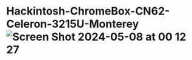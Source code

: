 # Hackintosh-ChromeBox-CN62-Celeron-3215U-Monterey![Screen Shot 2024-05-08 at 00 12 27](https://github.com/sonvirgo/Hackintosh-ChromeBox-CN62-Celeron-3215U-Monterey/assets/10823037/5679574b-7cd5-4163-ae65-e9a646cb88ef)
